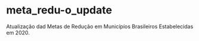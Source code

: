 # meta_redu-o_update
Atualização dad Metas de Redução em Municípíos Brasileiros Estabelecidas em 2020.
